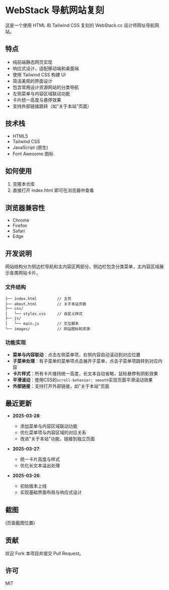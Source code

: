 # WebStack 导航网站复刻

这是一个使用 HTML 和 Tailwind CSS 复刻的 WebStack.cc 设计师网址导航网站。

## 特点

- 纯前端静态网页实现
- 响应式设计，适配移动端和桌面端
- 使用 Tailwind CSS 构建 UI
- 简洁美观的界面设计
- 包含常用设计资源网站的分类导航
- 左侧菜单与内容区域联动功能
- 卡片统一高度与悬停效果
- 支持外部链接跳转（如"关于本站"页面）

## 技术栈

- HTML5
- Tailwind CSS
- JavaScript (原生)
- Font Awesome 图标

## 如何使用

1. 克隆本仓库
2. 直接打开 index.html 即可在浏览器中查看

## 浏览器兼容性

- Chrome
- Firefox
- Safari
- Edge

## 开发说明

网站结构分为侧边栏导航和主内容区两部分。侧边栏包含分类菜单，主内容区域展示各类网站卡片。

### 文件结构

```
├── index.html         // 主页
├── about.html         // 关于本站页面
├── css/
│   └── styles.css     // 自定义样式
├── js/
│   └── main.js        // 交互脚本
└── images/            // 网站图标和资源
```

### 功能实现

- **菜单与内容联动**：点击左侧菜单项，右侧内容自动滚动到对应位置
- **子菜单处理**：有子菜单的菜单项点击展开子菜单，点击子菜单项跳转到对应内容
- **卡片样式**：所有卡片维持统一高度，长文本自动省略，鼠标悬停有阴影效果
- **平滑滚动**：使用CSS的`scroll-behavior: smooth`实现页面平滑滚动效果
- **外部链接**：支持打开外部链接，如"关于本站"页面

## 最近更新

- **2025-03-28**: 
  - 添加菜单与内容区域联动功能
  - 优化菜单项与内容区域的对应关系
  - 改进"关于本站"功能，链接到独立页面
  
- **2025-03-27**: 
  - 统一卡片高度与样式
  - 优化长文本溢出处理
  
- **2025-03-26**: 
  - 初始版本上线
  - 实现基础界面布局与响应式设计

## 截图

(页面截图位置)

## 贡献

欢迎 Fork 本项目并提交 Pull Request。

## 许可

MIT 